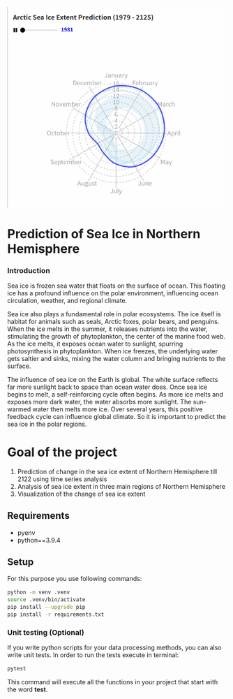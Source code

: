 
![](sea_ice.gif)


# Prediction of Sea Ice in Northern Hemisphere

### Introduction

Sea ice is frozen sea water that floats on the surface of ocean. This floating ice has a profound influence on the polar environment, influencing ocean circulation, weather, and regional climate.

Sea ice also plays a fundamental role in polar ecosystems. The ice itself is habitat for animals such as seals, Arctic foxes, polar bears, and penguins. When the ice melts in the summer, it releases nutrients into the water, stimulating the growth of phytoplankton, the center of the marine food web. As the ice melts, it exposes ocean water to sunlight, spurring photosynthesis in phytoplankton. When ice freezes, the underlying water gets saltier and sinks, mixing the water column and bringing nutrients to the surface. 

The influence of sea ice on the Earth is global. The white surface reflects far more sunlight back to space than ocean water does. Once sea ice begins to melt, a self-reinforcing cycle often begins. As more ice melts and exposes more dark water, the water absorbs more sunlight. The sun-warmed water then melts more ice. Over several years, this positive feedback cycle can influence global climate. So it is important to predict the sea ice in the polar regions.

# Goal of the project

1. Prediction of change in the sea ice extent of Northern Hemisphere till 2122 using time series analysis
2. Analysis of sea ice extent in three main regions of Northern Hemisphere
3. Visualization of the change of sea ice extent

## Requirements

- pyenv
- python==3.9.4

## Setup

For this purpose you use following commands:

```bash
python -m venv .venv
source .venv/bin/activate
pip install --upgrade pip
pip install -r requirements.txt
```

### Unit testing (Optional)

If you write python scripts for your data processing methods, you can also write unit tests. In order to run the tests execute in terminal:

```bash
pytest
```

This command will execute all the functions in your project that start with the word **test**.
